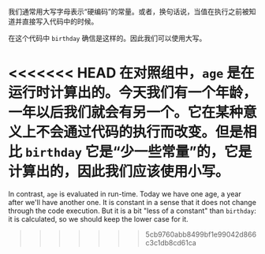 我们通常用大写字母表示“硬编码”的常量。或者，换句话说，当值在执行之前被知道并直接写入代码中的时候。

在这个代码中 `birthday` 确信是这样的。因此我们可以使用大写。

<<<<<<< HEAD
在对照组中，`age` 是在运行时计算出的。今天我们有一个年龄，一年以后我们就会有另一个。它在某种意义上不会通过代码的执行而改变。但是相比 `birthday` 它是“少一些常量”的，它是计算出的，因此我们应该使用小写。
=======
In contrast, `age` is evaluated in run-time. Today we have one age, a year after we'll have another one. It is constant in a sense that it does not change through the code execution. But it is a bit "less of a constant" than `birthday`: it is calculated, so we should keep the lower case for it.
>>>>>>> 5cb9760abb8499bf1e99042d866c3c1db8cd61ca
